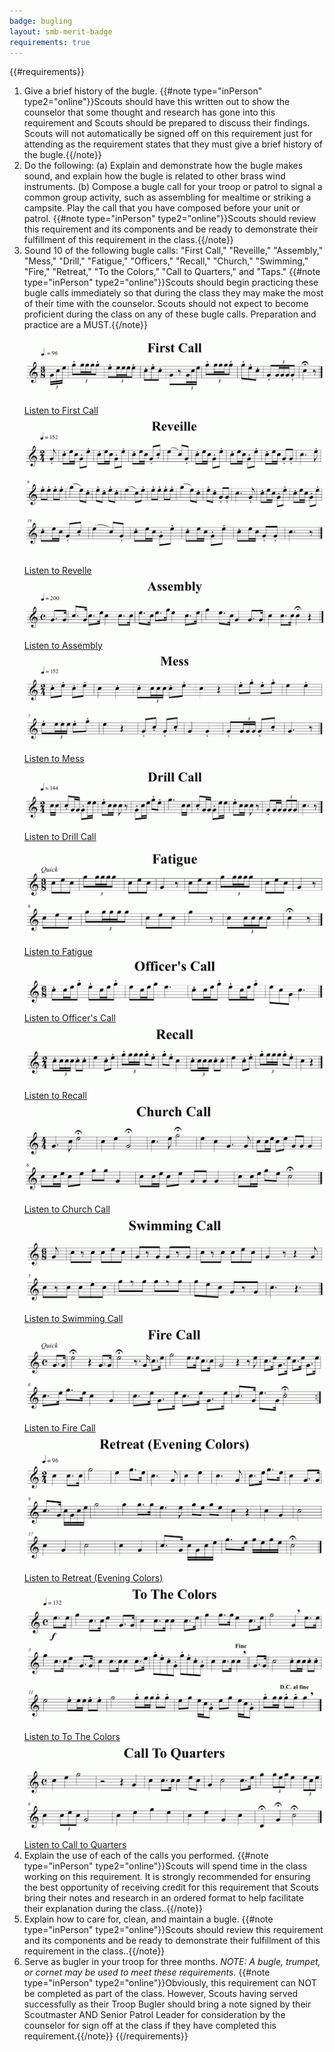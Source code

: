 ```yaml
---
badge: bugling
layout: smb-merit-badge
requirements: true
---
```


{{#requirements}}
1. Give a brief history of the bugle.
    {{#note type="inPerson" type2="online"}}Scouts should have this written out to show the counselor that some thought and research has gone into this requirement and Scouts should be prepared to discuss their findings. Scouts will not automatically be signed off on this requirement just for attending as the requirement states that they must give a brief history of the bugle.{{/note}}
2. Do the following:
    (a) Explain and demonstrate how the bugle makes sound, and explain how the bugle is related to other brass wind instruments.
    (b) Compose a bugle call for your troop or patrol to signal a common group activity, such as assembling for mealtime or striking a campsite. Play the call that you have composed before your unit or patrol.
    {{#note type="inPerson" type2="online"}}Scouts should review this requirement and its components and be ready to demonstrate their fulfillment of this requirement in the class.{{/note}}
3. Sound 10 of the following bugle calls: "First Call," "Reveille," "Assembly," "Mess," "Drill," "Fatigue," "Officers," "Recall," "Church," "Swimming," "Fire," "Retreat," "To the Colors," "Call to Quarters," and "Taps."
    {{#note type="inPerson" type2="online"}}Scouts should begin practicing these bugle calls immediately so that during the class they may make the most of their time with the counselor. Scouts should not expect to become proficient during the class on any of these bugle calls. Preparation and practice are a MUST.{{/note}}
    <img src="workbook/first-call.png" class="W(100%)" />
    <div class="D(f) Jc(c)"><a href="workbook/first-call.mp3">Listen to First Call</a></div>
    <img src="workbook/revelle.png" class="W(100%)" />
    <div class="D(f) Jc(c)"><a href="workbook/revelle.mp3">Listen to Revelle</a></div>
    <img src="workbook/assembly.png" class="W(100%)" />
    <div class="D(f) Jc(c)"><a href="workbook/assembly.mp3">Listen to Assembly</a></div>
    <img src="workbook/mess.png" class="W(100%)" />
    <div class="D(f) Jc(c)"><a href="workbook/mess.mp3">Listen to Mess</a></div>
    <img src="workbook/drill-call.png" class="W(100%)" />
    <div class="D(f) Jc(c)"><a href="workbook/drill-call.mp3">Listen to Drill Call</a></div>
    <img src="workbook/fatigue.png" class="W(100%)" />
    <div class="D(f) Jc(c)"><a href="workbook/fatigue.mp3">Listen to Fatigue</a></div>
    <img src="workbook/officers-call.png" class="W(100%)" />
    <div class="D(f) Jc(c)"><a href="workbook/officers-call.mp3">Listen to Officer's Call</a></div>
    <img src="workbook/recall.png" class="W(100%)" />
    <div class="D(f) Jc(c)"><a href="workbook/recall.mp3">Listen to Recall</a></div>
    <img src="workbook/church-call.png" class="W(100%)" />
    <div class="D(f) Jc(c)"><a href="workbook/church-call.mp3">Listen to Church Call</a></div>
    <img src="workbook/swimming-call.png" class="W(100%)" />
    <div class="D(f) Jc(c)"><a href="workbook/swimming-call.mp3">Listen to Swimming Call</a></div>
    <img src="workbook/fire-call.png" class="W(100%)" />
    <div class="D(f) Jc(c)"><a href="workbook/fire-call.mp3">Listen to Fire Call</a></div>
    <img src="workbook/retreat-evening-colors.png" class="W(100%)" />
    <div class="D(f) Jc(c)"><a href="workbook/retreat-evening-colors.mp3">Listen to Retreat (Evening Colors)</a></div>
    <img src="workbook/to-the-colors.png" class="W(100%)" />
    <div class="D(f) Jc(c)"><a href="workbook/to-the-colors.mp3">Listen to To The Colors</a></div>
    <img src="workbook/call-to-quarters.png" class="W(100%)" />
    <div class="D(f) Jc(c)"><a href="workbook/call-to-quarters.mp3">Listen to Call to Quarters</a></div>
4. Explain the use of each of the calls you performed.
    {{#note type="inPerson" type2="online"}}Scouts will spend time in the class working on this requirement. It is strongly recommended for ensuring the best opportunity of receiving credit for this requirement that Scouts bring their notes and research in an ordered format to help facilitate their explanation during the class..{{/note}}
5. Explain how to care for, clean, and maintain a bugle.
    {{#note type="inPerson" type2="online"}}Scouts should review this requirement and its components and be ready to demonstrate their fulfillment of this requirement in the class..{{/note}}
6. Serve as bugler in your troop for three months.
    *NOTE: A bugle, trumpet, or cornet may be used to meet these requirements.*
    {{#note type="inPerson" type2="online"}}Obviously, this requirement can NOT be completed as part of the class. However, Scouts having served successfully as their Troop Bugler should bring a note signed by their Scoutmaster AND Senior Patrol Leader for consideration by the counselor for sign off at the class if they have completed this requirement.{{/note}}
{{/requirements}}
